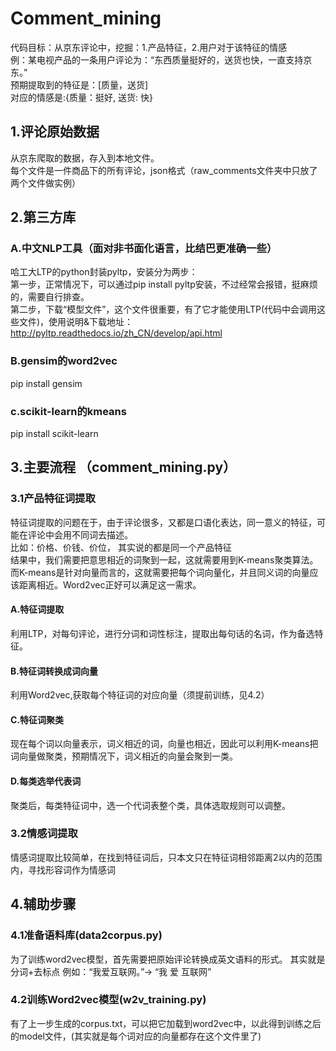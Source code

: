 # Comment_mining  
代码目标：从京东评论中，挖掘：1.产品特征，2.用户对于该特征的情感  
例：某电视产品的一条用户评论为：“东西质量挺好的，送货也快，一直支持京东。”  
预期提取到的特征是：[质量，送货]  
对应的情感是:{质量：挺好, 送货: 快}   



## 1.评论原始数据  
从京东爬取的数据，存入到本地文件。  
每个文件是一件商品下的所有评论，json格式（raw_comments文件夹中只放了两个文件做实例）

## 2.第三方库  
### A.中文NLP工具（面对非书面化语言，比结巴更准确一些）  
哈工大LTP的python封装pyltp，安装分为两步：  
第一步，正常情况下，可以通过pip install pyltp安装，不过经常会报错，挺麻烦的，需要自行排查。  
第二步，下载“模型文件”，这个文件很重要，有了它才能使用LTP(代码中会调用这些文件)，使用说明&下载地址：  http://pyltp.readthedocs.io/zh_CN/develop/api.html

### B.gensim的word2vec  
pip install gensim

### c.scikit-learn的kmeans  
pip install scikit-learn


## 3.主要流程 （comment_mining.py）
### 3.1产品特征词提取  
特征词提取的问题在于，由于评论很多，又都是口语化表达，同一意义的特征，可能在评论中会用不同词去描述。  
比如：价格、价钱、价位， 其实说的都是同一个产品特征    
结果中，我们需要把意思相近的词聚到一起，这就需要用到K-means聚类算法。    
而K-means是针对向量而言的，这就需要把每个词向量化，并且同义词的向量应该距离相近。Word2vec正好可以满足这一需求。    
#### A.特征词提取 
利用LTP，对每句评论，进行分词和词性标注，提取出每句话的名词，作为备选特征。  
#### B.特征词转换成词向量
利用Word2vec,获取每个特征词的对应向量（须提前训练，见4.2）
#### C.特征词聚类
现在每个词以向量表示，词义相近的词，向量也相近，因此可以利用K-means把词向量做聚类，预期情况下，词义相近的向量会聚到一类。
#### D.每类选举代表词
聚类后，每类特征词中，选一个代词表整个类，具体选取规则可以调整。


### 3.2情感词提取
情感词提取比较简单，在找到特征词后，只本文只在特征词相邻距离2以内的范围内，寻找形容词作为情感词

## 4.辅助步骤
### 4.1准备语料库(data2corpus.py)
为了训练word2vec模型，首先需要把原始评论转换成英文语料的形式。
其实就是 分词+去标点
例如：“我爱互联网。”-> “我 爱 互联网”
### 4.2训练Word2vec模型(w2v_training.py)
有了上一步生成的corpus.txt，可以把它加载到word2vec中，以此得到训练之后的model文件，(其实就是每个词对应的向量都存在这个文件里了)  
